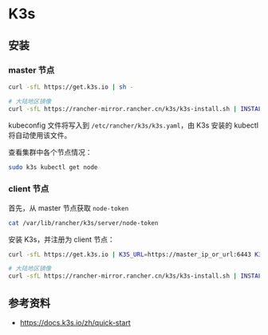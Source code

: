 # K3s

## 安装

### master 节点

```bash
curl -sfL https://get.k3s.io | sh -

# 大陆地区镜像
curl -sfL https://rancher-mirror.rancher.cn/k3s/k3s-install.sh | INSTALL_K3S_MIRROR=cn sh -
```

kubeconfig 文件将写入到 `/etc/rancher/k3s/k3s.yaml`，由 K3s 安装的 kubectl 将自动使用该文件。

查看集群中各个节点情况：

```bash
sudo k3s kubectl get node
```

### client 节点

首先，从 master 节点获取 `node-token`

```bash
cat /var/lib/rancher/k3s/server/node-token
```

安装 K3s，并注册为 client 节点：

```bash
curl -sfL https://get.k3s.io | K3S_URL=https://master_ip_or_url:6443 K3S_TOKEN=your_node_token sh -

# 大陆地区镜像
curl -sfL https://rancher-mirror.rancher.cn/k3s/k3s-install.sh | INSTALL_K3S_MIRROR=cn K3S_URL=https://master_ip_or_url:6443 K3S_TOKEN=your_node_token sh -
```

## 参考资料

- https://docs.k3s.io/zh/quick-start
